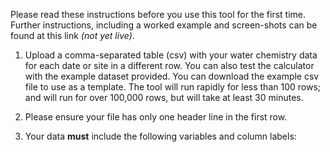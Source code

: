 Please read these instructions before you use this tool for the first time. Further instructions, including a worked example and screen-shots can be found at this link *(not yet live)*.

1. Upload a comma-separated table (csv) with your water chemistry data for each date or site in a different row.
You can also test the calculator with the example dataset provided. You can download the example csv file to use as a template.
The tool will run rapidly for less than 100 rows; and will run for over 100,000 rows, but will take at least 30 minutes.

2. Please ensure your file has only one header line in the first row. 

3. Your data **must** include the following variables and column labels:
